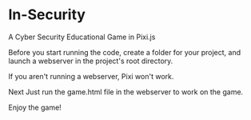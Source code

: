 # In-Security
A Cyber Security Educational Game in Pixi.js


Before you start running the code, create a folder for your project, and launch a webserver in the project's root directory.

If you aren't running a webserver, Pixi won't work.

Next Just run the game.html file in the webserver to work on the game.

Enjoy the game!
